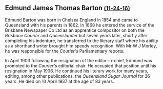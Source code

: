 ## Edmund James Thomas Barton <small>[(11‑24‑16)](https://brisbane.discovereverafter.com/profile/31817730 "Go to Memorial Information" )</small>

Edmund Barton was born in Chelsea England in 1854 and came to Queensland with his parents in 1862. In 1868 he entered the service of the Brisbane Newspaper Co Ltd as an apprentice compositor on both the *Brisbane Courier* and *Queenslander* but seven years later, shortly after completing his indenture, he transferred to the literary staff where his ability as a shorthand writer brought him speedy recognition. With Mr W J Morley, he was responsible for the *Courier's* Parliamentary reports. 

In April 1903 following the resignation of the editor-in-chief, Edmund was promoted to the *Courier's* editorial chair. He occupied that position until his resignation in May 1906. He continued his literary work for many years, editing, among other publications, the *Queensland Sugar Journal* for 26 years. He died on 10 April 1937 at the age of 83 years.
